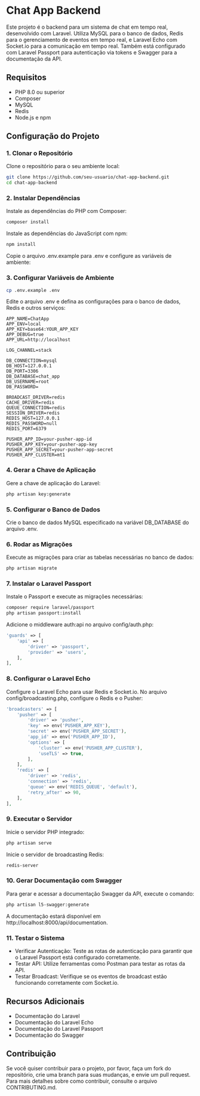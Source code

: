 # Chat App Backend

Este projeto é o backend para um sistema de chat em tempo real, desenvolvido com Laravel. Utiliza MySQL para o banco de dados, Redis para o gerenciamento de eventos em tempo real, e Laravel Echo com Socket.io para a comunicação em tempo real. Também está configurado com Laravel Passport para autenticação via tokens e Swagger para a documentação da API.

## Requisitos

- PHP 8.0 ou superior
- Composer
- MySQL
- Redis
- Node.js e npm

## Configuração do Projeto

### 1. Clonar o Repositório

Clone o repositório para o seu ambiente local:

```bash
git clone https://github.com/seu-usuario/chat-app-backend.git
cd chat-app-backend
```

### 2. Instalar Dependências
Instale as dependências do PHP com Composer:

```bash
composer install
```

Instale as dependências do JavaScript com npm:

```bash
npm install
```

Copie o arquivo .env.example para .env e configure as variáveis de ambiente:

### 3. Configurar Variáveis de Ambiente

```bash
cp .env.example .env
```

Edite o arquivo .env e defina as configurações para o banco de dados, Redis e outros serviços:

```env
APP_NAME=ChatApp
APP_ENV=local
APP_KEY=base64:YOUR_APP_KEY
APP_DEBUG=true
APP_URL=http://localhost

LOG_CHANNEL=stack

DB_CONNECTION=mysql
DB_HOST=127.0.0.1
DB_PORT=3306
DB_DATABASE=chat_app
DB_USERNAME=root
DB_PASSWORD=

BROADCAST_DRIVER=redis
CACHE_DRIVER=redis
QUEUE_CONNECTION=redis
SESSION_DRIVER=redis
REDIS_HOST=127.0.0.1
REDIS_PASSWORD=null
REDIS_PORT=6379

PUSHER_APP_ID=your-pusher-app-id
PUSHER_APP_KEY=your-pusher-app-key
PUSHER_APP_SECRET=your-pusher-app-secret
PUSHER_APP_CLUSTER=mt1
```

### 4. Gerar a Chave de Aplicação
Gere a chave de aplicação do Laravel:

```bash
php artisan key:generate
```

### 5. Configurar o Banco de Dados
Crie o banco de dados MySQL especificado na variável DB_DATABASE do arquivo .env.

### 6. Rodar as Migrações
Execute as migrações para criar as tabelas necessárias no banco de dados:

```bash
php artisan migrate
```

### 7. Instalar o Laravel Passport
Instale o Passport e execute as migrações necessárias:

```bash
composer require laravel/passport
php artisan passport:install
```

Adicione o middleware auth:api no arquivo config/auth.php:

```php
'guards' => [
    'api' => [
        'driver' => 'passport',
        'provider' => 'users',
    ],
],
```

### 8. Configurar o Laravel Echo
Configure o Laravel Echo para usar Redis e Socket.io. No arquivo config/broadcasting.php, configure o Redis e o Pusher:

```php
'broadcasters' => [
    'pusher' => [
        'driver' => 'pusher',
        'key' => env('PUSHER_APP_KEY'),
        'secret' => env('PUSHER_APP_SECRET'),
        'app_id' => env('PUSHER_APP_ID'),
        'options' => [
            'cluster' => env('PUSHER_APP_CLUSTER'),
            'useTLS' => true,
        ],
    ],
    'redis' => [
        'driver' => 'redis',
        'connection' => 'redis',
        'queue' => env('REDIS_QUEUE', 'default'),
        'retry_after' => 90,
    ],
],
```

### 9. Executar o Servidor
Inicie o servidor PHP integrado:

```bash
php artisan serve
```
Inicie o servidor de broadcasting Redis:

```bash
redis-server
```
### 10. Gerar Documentação com Swagger
Para gerar e acessar a documentação Swagger da API, execute o comando:

```bash
php artisan l5-swagger:generate
```
A documentação estará disponível em http://localhost:8000/api/documentation.

### 11. Testar o Sistema
- Verificar Autenticação: Teste as rotas de autenticação para garantir que o Laravel Passport está configurado corretamente.
- Testar API: Utilize ferramentas como Postman para testar as rotas da API.
- Testar Broadcast: Verifique se os eventos de broadcast estão funcionando corretamente com Socket.io.

## Recursos Adicionais
- Documentação do Laravel
- Documentação do Laravel Echo
- Documentação do Laravel Passport
- Documentação do Swagger

## Contribuição
Se você quiser contribuir para o projeto, por favor, faça um fork do repositório, crie uma branch para suas mudanças, e envie um pull request. Para mais detalhes sobre como contribuir, consulte o arquivo CONTRIBUTING.md.
